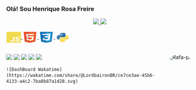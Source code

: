 ### Olá! Sou Henrique Rosa Freire
<div align="center">
  <a href="https://github.com/LordbaironBR">
  <img height="180em" src="https://github-readme-stats.vercel.app/api?username=lordbaironbr&show_icons=true&theme=radical&include_all_commits=true&count_private=true"/>
  <img height="180em" src="https://github-readme-stats.vercel.app/api/top-langs/?username=rafaballerini&layout=compact&langs_count=7&theme=radical"/>
</div>
	
<div style="display: inline_block"><br>
  <img align="center" alt="Henrique-Js" height="30" width="40" src="https://raw.githubusercontent.com/devicons/devicon/master/icons/javascript/javascript-plain.svg">
  <img align="center" alt="Henrique-HTML" height="30" width="40" src="https://raw.githubusercontent.com/devicons/devicon/master/icons/html5/html5-original.svg">
  <img align="center" alt="Henrique-CSS" height="30" width="40" src="https://raw.githubusercontent.com/devicons/devicon/master/icons/css3/css3-original.svg">
  <img align="center" alt="Henrique-Python" height="30" width="40" src="https://raw.githubusercontent.com/devicons/devicon/master/icons/python/python-original.svg">


##
<div>
	<a href="https://github.com/LordbaironBR" target="_blank"> <img src="https://img.shields.io/badge/GitHub-100000?style=for-the-badge&logo=github&logoColor=white"></a>
	<a href="https://www.youtube.com/channel/UCh6q5kibKJVvgo9CkI0Z6qw" target="_blank"> <img src="https://img.shields.io/badge/YouTube-FF0000?style=for-the-badge&logo=youtube&logoColor=white"></a>
	<a href="https://www.instagram.com/lordbaironbr" target="_blank"> <img src="https://img.shields.io/badge/-Instagram-%23E4405F?style=for-the-badge&logo=instagram&logoColor=white"></a>
	<a href="mailto:henriquerf2@fmail.com" target="_blank"> <img src="https://img.shields.io/badge/-Gmail-%23333?style=for-the-badge&logo=gmail&logoColor=white"></a>
	<a href="https://www.linkedin.com/in/henrique-rosa-freire-08333b193/" target="_blank"> <img src="https://img.shields.io/badge/-LinkedIn-%230077B5?style=for-the-badge&logo=linkedin&logoColor=white"></a> 
	<img align="right" alt="Rafa-pic" height="150" style="border-radius:50px;" src=https://share-cdn.picrew.me/shareImg/thumb/202203/1477859_sfFrNX78.jpg>
</div>


	![DashBoard Wakatime](https://wakatime.com/share/@LordbaironBR/ce7ce3ae-45b6-4133-a4c2-7ba8b87a1d28.svg)
	
